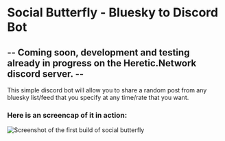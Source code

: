 # Social Butterfly - Bluesky to Discord Bot

## -- Coming soon, development and testing already in progress on the Heretic.Network discord server. --

This simple discord bot will allow you to share a random post from any bluesky list/feed that you specify at any time/rate that you want.

### Here is an screencap of it in action:
![Screenshot of the first build of social butterfly](https://cdn.heretic.network/projects/socialbutterfly/socialbutterfly-screenshot.PNG)
